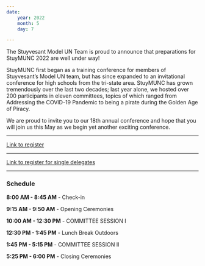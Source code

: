 ```yaml
---
date:
    year: 2022
    month: 5
    day: 7

---
```

The Stuyvesant Model UN Team is proud to announce that preparations for StuyMUNC 2022 are well under way!

StuyMUNC first began as a training conference for members of Stuyvesant’s Model UN team, but has since expanded to an invitational conference for high schools from the tri-state area. StuyMUNC has grown tremendously over the last two decades; last year alone, we hosted over 200 participants in eleven committees, topics of which ranged from Addressing the COVID-19 Pandemic to being a pirate during the Golden Age of Piracy.

We are proud to invite you to our 18th annual conference and hope that you will join us this May as we begin yet another exciting conference.

---
[Link to register](https://forms.gle/DEwEc24FqHegMy329)

---
[Link to register for single delegates](https://forms.gle/YxB4vNgEF3hFrWo1A)

---

### Schedule

**8:00 AM - 8:45 AM** - Check-in

**9:15 AM - 9:50 AM** - Opening Ceremonies

**10:00 AM - 12:30 PM** - COMMITTEE SESSION I

**12:30 PM - 1:45 PM** - Lunch Break Outdoors

**1:45 PM - 5:15 PM** - COMMITTEE SESSION II

**5:25 PM - 6:00 PM** - Closing Ceremonies

